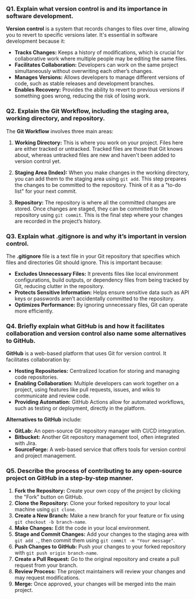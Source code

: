 

### Q1. Explain what version control is and its importance in software development.

**Version control** is a system that records changes to files over time, allowing you to revert to specific versions later. It's essential in software development because it:

- **Tracks Changes:** Keeps a history of modifications, which is crucial for collaborative work where multiple people may be editing the same files.
- **Facilitates Collaboration:** Developers can work on the same project simultaneously without overwriting each other’s changes.
- **Manages Versions:** Allows developers to manage different versions of code, such as stable releases and development branches.
- **Enables Recovery:** Provides the ability to revert to previous versions if something goes wrong, reducing the risk of losing work.

### Q2. Explain the Git Workflow, including the staging area, working directory, and repository.

The **Git Workflow** involves three main areas:

1. **Working Directory:** This is where you work on your project. Files here are either tracked or untracked. Tracked files are those that Git knows about, whereas untracked files are new and haven't been added to version control yet.

2. **Staging Area (Index):** When you make changes in the working directory, you can add them to the staging area using `git add`. This step prepares the changes to be committed to the repository. Think of it as a "to-do list" for your next commit.

3. **Repository:** The repository is where all the committed changes are stored. Once changes are staged, they can be committed to the repository using `git commit`. This is the final step where your changes are recorded in the project’s history.

### Q3. Explain what .gitignore is and why it’s important in version control.

The **.gitignore** file is a text file in your Git repository that specifies which files and directories Git should ignore. This is important because:

- **Excludes Unnecessary Files:** It prevents files like local environment configurations, build outputs, or dependency files from being tracked by Git, reducing clutter in the repository.
- **Protects Sensitive Information:** Helps ensure sensitive data such as API keys or passwords aren’t accidentally committed to the repository.
- **Optimizes Performance:** By ignoring unnecessary files, Git can operate more efficiently.

### Q4. Briefly explain what GitHub is and how it facilitates collaboration and version control also name some alternatives to GitHub.

**GitHub** is a web-based platform that uses Git for version control. It facilitates collaboration by:

- **Hosting Repositories:** Centralized location for storing and managing code repositories.
- **Enabling Collaboration:** Multiple developers can work together on a project, using features like pull requests, issues, and wikis to communicate and review code.
- **Providing Automation:** GitHub Actions allow for automated workflows, such as testing or deployment, directly in the platform.

**Alternatives to GitHub** include:
- **GitLab:** An open-source Git repository manager with CI/CD integration.
- **Bitbucket:** Another Git repository management tool, often integrated with Jira.
- **SourceForge:** A web-based service that offers tools for version control and project management.

### Q5. Describe the process of contributing to any open-source project on GitHub in a step-by-step manner.

1. **Fork the Repository:** Create your own copy of the project by clicking the "Fork" button on GitHub.
2. **Clone the Repository:** Clone your forked repository to your local machine using `git clone`.
3. **Create a New Branch:** Make a new branch for your feature or fix using `git checkout -b branch-name`.
4. **Make Changes:** Edit the code in your local environment.
5. **Stage and Commit Changes:** Add your changes to the staging area with `git add .`, then commit them using `git commit -m "Your message"`.
6. **Push Changes to GitHub:** Push your changes to your forked repository with `git push origin branch-name`.
7. **Create a Pull Request:** Go to the original repository and create a pull request from your branch.
8. **Review Process:** The project maintainers will review your changes and may request modifications.
9. **Merge:** Once approved, your changes will be merged into the main project.
